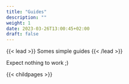```yaml
---
title: "Guides"
description: ""
weight: 1
date: 2023-03-26T13:00:45+02:00
draft: false
---
```

{{< lead >}} Somes simple guides {{< /lead >}}

Expect nothing to work ;)

{{< childpages >}}

